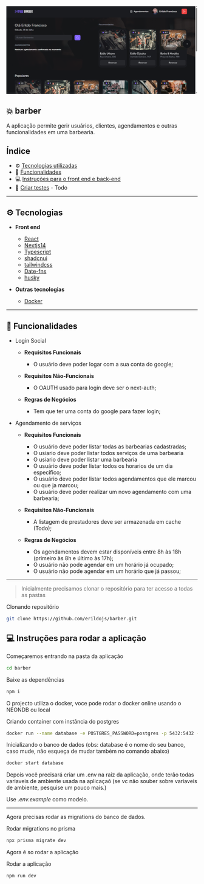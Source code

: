 <img alt="Mockup" src=".assets/capa.png">

## 💥 barber

A aplicação permite gerir usuários, clientes, agendamentos e outras funcionalidades em uma barbearia.

## Índice

- ⚙ [Tecnologias utilizadas](#-tecnologias)
- 🚀 [Funcionalidades](#-funcionalidades)
- 💻 [Instruções para o front end e back-end](#-instruções-para-o-frontend-e-back)
- 🐞 [Criar testes](#-criar-testes) - Todo

---

## ⚙ Tecnologias

- **Front end**

  - [React](https://reactjs.org/)
  - [Nextjs14](https://nextjs.org/)
  - [Typescript](https://www.typescriptlang.org/)
  - [shadcnui](https://ui.shadcn.com/)
  - [tailwindcss](https://tailwindcss.com/)
  - [Date-fns](https://date-fns.org/)
  - [husky](https://www.npmjs.com/package/husky)

- **Outras tecnologias**
  - [Docker](https://www.docker.com/)

---

## 🚀 Funcionalidades

- Login Social

  - **Requisitos Funcionais**

    - O usuário deve poder logar com a sua conta do google;

  - **Requisitos Não-Funcionais**

    - O OAUTH usado para login deve ser o next-auth;

  - **Regras de Negócios**
    - Tem que ter uma conta do google para fazer login;

- Agendamento de serviços

  - **Requisitos Funcionais**

    - O usuário deve poder listar todas as barbearias cadastradas;
    - O usiario deve poder listar todos serviços de uma barbearia
    - O usiario deve poder listar uma barbearia
    - O usuário deve poder listar todos os horarios de um dia específico;
    - O usuário deve poder listar todos agendamentos que ele marcou ou que ja marcou;
    - O usuário deve poder realizar um novo agendamento com uma barbearia;

  - **Requisitos Não-Funcionais**

    - A listagem de prestadores deve ser armazenada em cache (Todo);

  - **Regras de Negócios**
    - Os agendamentos devem estar disponíveis entre 8h às 18h (primeiro às 8h e último às 17h);
    - O usuário não pode agendar em um horário já ocupado;
    - O usuário não pode agendar em um horário que já passou;

---

> Inicialmente precisamos clonar o repositório para ter acesso a todas as pastas

Clonando repositório
```bash
git clone https://github.com/erildojs/barber.git
```

## 💻 Instruções para rodar a aplicação

Começaremos entrando na pasta da aplicação

```bash
cd barber
```

Baixe as dependências
```bash
npm i
```

O projecto utiliza o docker, voce pode rodar o docker online usando o NEONDB ou local

Criando container com instância do postgres
```bash
docker run --name database -e POSTGRES_PASSWORD=postgres -p 5432:5432 -d postgres
```

Inicializando o banco de dados (obs: database é o nome do seu banco, caso mude, não esqueça de mudar também no comando abaixo)
```bash
docker start database
```

Depois você precisará criar um .env na raiz da aplicação, onde terão todas variaveis de ambiente usada na aplicaçaõ (se vc não souber sobre variaveis de ambiente, pesquise um pouco mais.)

Use _.env.example_ como modelo.

---

Agora precisas rodar as migrations do banco de dados.

Rodar migrations no prisma
```bash
npx prisma migrate dev
```

Agora é so rodar a aplicação

Rodar a aplicação
```bash
npm run dev
```
